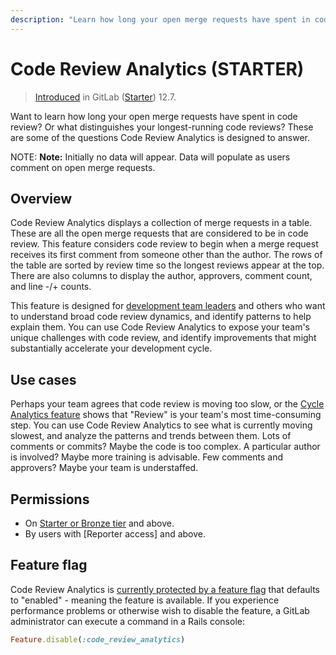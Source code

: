 ```yaml
---
description: "Learn how long your open merge requests have spent in code review, and what distinguishes the longest-running." # Up to ~200 chars long. They will be displayed in Google Search snippets. It may help to write the page intro first, and then reuse it here.
---
```


# Code Review Analytics **(STARTER)**

> [Introduced](https://gitlab.com/gitlab-org/gitlab/issues/38062) in GitLab ([Starter](https://about.gitlab.com/pricing/)) 12.7.

Want to learn how long your open merge requests have spent in code review?  Or what distinguishes your longest-running code reviews?  These are some of the questions Code Review Analytics is designed to answer.

NOTE: **Note:**
Initially no data will appear. Data will populate as users comment on open merge requests.

## Overview

Code Review Analytics displays a collection of merge requests in a table.  These are all the open merge requests that are considered to be in code review.  This feature considers code review to begin when a merge request receives its first comment from someone other than the author.  The rows of the table are sorted by review time so the longest reviews appear at the top.  There are also columns to display the author, approvers, comment count, and line -/+ counts.

This feature is designed for [development team leaders](https://about.gitlab.com/handbook/marketing/product-marketing/roles-personas/#delaney-development-team-lead) and others who want to understand broad code review dynamics, and identify patterns to help explain them.  You can use Code Review Analytics to expose your team's unique challenges with code review, and identify improvements that might substantially accelerate your development cycle.

## Use cases

Perhaps your team agrees that code review is moving too slow, or the [Cycle Analytics feature](https://docs.gitlab.com/ee/user/analytics/cycle_analytics.html) shows that "Review" is your team's most time-consuming step.  You can use Code Review Analytics to see what is currently moving slowest, and analyze the patterns and trends between them.  Lots of comments or commits?  Maybe the code is too complex.  A particular author is involved?  Maybe more training is advisable.  Few comments and approvers?  Maybe your team is understaffed.

## Permissions

- On [Starter or Bronze tier](https://about.gitlab.com/pricing/) and above.
- By users with [Reporter access] and above.

## Feature flag

Code Review Analytics is [currently protected by a feature flag](https://gitlab.com/gitlab-org/gitlab/issues/194165) that defaults to "enabled" - meaning the feature is available.  If you experience performance problems or otherwise wish to disable the feature, a GitLab administrator can execute a command in a Rails console:

```ruby
Feature.disable(:code_review_analytics)
```

